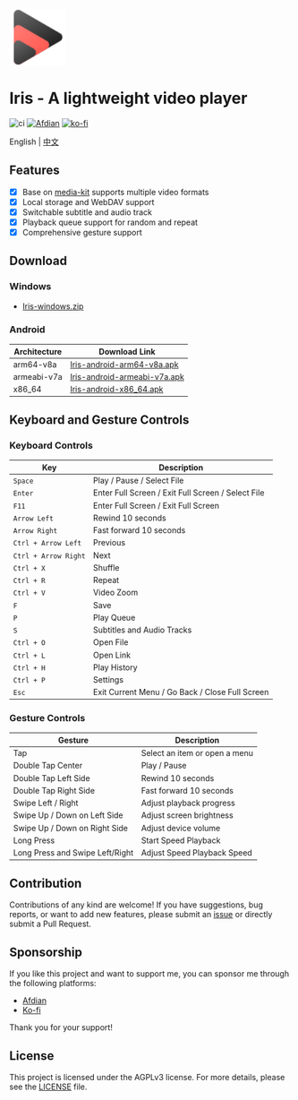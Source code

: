 <img height="100px" width="100px" alt="icon" src="./assets/images/icon.svg"/>

# Iris - A lightweight video player

![ci](https://github.com/nini22P/Iris/actions/workflows/ci.yml/badge.svg)
<a href="https://afdian.com/a/nini22P"><img alt="Afdian" style="height: 30px;" src="https://pic1.afdiancdn.com/static/img/welcome/button-sponsorme.png"></a>
[![ko-fi](https://ko-fi.com/img/githubbutton_sm.svg)](https://ko-fi.com/nini22p)

English | [中文](./README_CN.md)

## Features

- [x] Base on [media-kit](https://github.com/media-kit/media-kit) supports multiple video formats
- [x] Local storage and WebDAV support
- [x] Switchable subtitle and audio track
- [x] Playback queue support for random and repeat
- [x] Comprehensive gesture support

## Download

### Windows
- [Iris-windows.zip](https://github.com/nini22P/Iris/releases/latest/download/Iris-windows.zip)

### Android
| Architecture      | Download Link                                                            |
|-------------------|-------------------------------------------------------------------------|
| arm64-v8a         | [Iris-android-arm64-v8a.apk](https://github.com/nini22P/Iris/releases/latest/download/Iris-android-arm64-v8a.apk) |
| armeabi-v7a       | [Iris-android-armeabi-v7a.apk](https://github.com/nini22P/Iris/releases/latest/download/Iris-android-armeabi-v7a.apk) |
| x86_64            | [Iris-android-x86_64.apk](https://github.com/nini22P/Iris/releases/latest/download/Iris-android-x86_64.apk) |

## Keyboard and Gesture Controls

### Keyboard Controls
| Key                  | Description                              |
|----------------------|------------------------------------------|
| `Space`              | Play / Pause / Select File               |
| `Enter`              | Enter Full Screen / Exit Full Screen / Select File |
| `F11`                | Enter Full Screen / Exit Full Screen     |
| `Arrow Left`         | Rewind 10 seconds                        |
| `Arrow Right`        | Fast forward 10 seconds                  |
| `Ctrl + Arrow Left`  | Previous                                 |
| `Ctrl + Arrow Right` | Next                                     |
| `Ctrl + X`           | Shuffle                                  |
| `Ctrl + R`           | Repeat                                   |
| `Ctrl + V`           | Video Zoom                               |
| `F`                  | Save                                     |
| `P`                  | Play Queue                               |
| `S`                  | Subtitles and Audio Tracks               |
| `Ctrl + O`           | Open File                                |
| `Ctrl + L`           | Open Link                                |
| `Ctrl + H`           | Play History                             |
| `Ctrl + P`           | Settings                                 |
| `Esc`                | Exit Current Menu / Go Back / Close Full Screen |

### Gesture Controls
| Gesture              | Description                              |
|----------------------|------------------------------------------|
| Tap                  | Select an item or open a menu            |
| Double Tap Center     | Play / Pause                            |
| Double Tap Left Side  | Rewind 10 seconds                       |
| Double Tap Right Side | Fast forward 10 seconds                 |
| Swipe Left / Right    | Adjust playback progress                |
| Swipe Up / Down on Left Side | Adjust screen brightness           |
| Swipe Up / Down on Right Side | Adjust device volume              |
| Long Press           | Start Speed Playback                     |
| Long Press and Swipe Left/Right | Adjust Speed Playback Speed   |

## Contribution

Contributions of any kind are welcome! If you have suggestions, bug reports, or want to add new features, please submit an [issue](https://github.com/nini22P/Iris/issues) or directly submit a Pull Request.

## Sponsorship

If you like this project and want to support me, you can sponsor me through the following platforms:

- [Afdian](https://afdian.com/a/nini22P)
- [Ko-fi](https://ko-fi.com/nini22p)

Thank you for your support!

## License

This project is licensed under the AGPLv3 license. For more details, please see the [LICENSE](./LICENSE) file.

